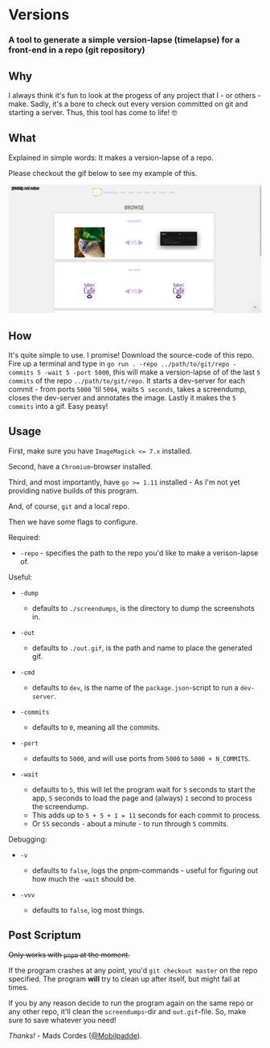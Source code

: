 # Versions

### A tool to generate a simple version-lapse (timelapse) for a front-end in a repo (git repository)

## Why

I always think it's fun to look at the progess of any project that I - or others - make. Sadly, it's a bore to check out every version committed on git and starting a server. Thus, this tool has come to life! 🤓

## What

Explained in simple words: It makes a version-lapse of a repo.

Please checkout the gif below to see my example of this.

![https://voters.cafe version-lapse of five commits](sample/out.gif?raw=true "https://voters.cafe version-lapse of five commits")

## How

It's quite simple to use. I promise! Download the source-code of this repo. Fire up a terminal and type in `go run . -repo ../path/to/git/repo -commits 5 -wait 5 -port 5000`, this will make a version-lapse of of the last `5 commits` of the repo `../path/to/git/repo`. It starts a dev-server for each commit - from ports `5000` 'til `5004`, waits `5 seconds`, takes a screendump, closes the dev-server and annotates the image. Lastly it makes the `5 commits` into a gif. Easy peasy!

## Usage

First, make sure you have `ImageMagick <= 7.x` installed.

Second, have a `Chromium`-browser installed.

Third, and most importantly, have `go >= 1.11` installed - As I'm not yet providing native builds of this program.

And, of course, `git` and a local repo.

Then we have some flags to configure.

Required:

-   `-repo` - specifies the path to the repo you'd like to make a verison-lapse of.

Useful:

-   `-dump`

    -   defaults to `./screendumps`, is the directory to dump the screenshots in.

-   `-out`

    -   defaults to `./out.gif`, is the path and name to place the generated gif.

-   `-cmd`

    -   defaults to `dev`, is the name of the `package.json`-script to run a `dev-server`.

-   `-commits`

    -   defaults to `0`, meaning all the commits.

-   `-port`

    -   defaults to `5000`, and will use ports from `5000` to `5000 + N_COMMITS`.

-   `-wait`
    -   defaults to `5`, this will let the program wait for `5` seconds to start the app, `5` seconds to load the page and (always) `1` second to process the screendump.
    -   This adds up to `5 + 5 + 1 = 11` seconds for each commit to process.
    -   Or `55` seconds - about a minute - to run through `5` commits.

Debugging:

-   `-v`

    -   defaults to `false`, logs the pnpm-commands - useful for figuring out how much the `-wait` should be.

-   `-vvv`
    -   defaults to `false`, log most things.

## Post Scriptum

~~Only works with `pnpm` at the moment.~~

If the program crashes at any point, you'd `git checkout master` on the repo specified. The program **will** try to clean up after itself, but might fail at times.

If you by any reason decide to run the program again on the same repo or any other repo, it'll clean the `screendumps`-dir and `out.gif`-file. So, make sure to save whatever you need!

_Thanks!_ - Mads Cordes ([@Mobilpadde](https://twitter.com/Mobilpadde "Twitter")).
